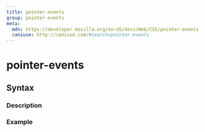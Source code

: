 ```yaml
---
title: pointer-events
group: pointer-events
meta:
  mdn: https://developer.mozilla.org/en-US/docs/Web/CSS/pointer-events
  caniuse: http://caniuse.com/#search=pointer-events
---
```


# pointer-events
<!--- Introduction for pointer-events, keep it brief and set the overall context -->

## Syntax
<!--- Introduce the various syntax for pointer-events -->

### Description
<!--- For each major section of syntax, provide a description explaining its usage further -->

### Example
<!--- Provide code examples for the syntax block you're currently describing -->